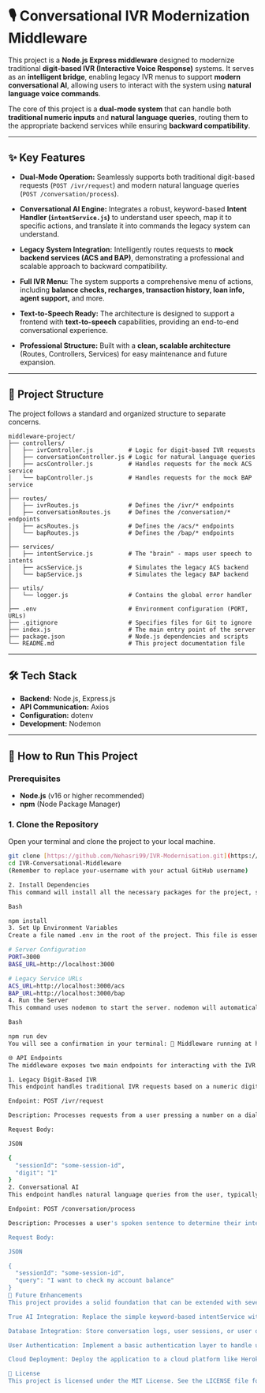 
# 🎙️ Conversational IVR Modernization Middleware


This project is a **Node.js Express middleware** designed to modernize traditional **digit-based IVR (Interactive Voice Response)** systems. It serves as an **intelligent bridge**, enabling legacy IVR menus to support **modern conversational AI**, allowing users to interact with the system using **natural language voice commands**.

The core of this project is a **dual-mode system** that can handle both **traditional numeric inputs** and **natural language queries**, routing them to the appropriate backend services while ensuring **backward compatibility**.

---

## ✨ Key Features

-   **Dual-Mode Operation:** Seamlessly supports both traditional digit-based requests (`POST /ivr/request`) and modern natural language queries (`POST /conversation/process`).

-   **Conversational AI Engine:** Integrates a robust, keyword-based **Intent Handler (`intentService.js`)** to understand user speech, map it to specific actions, and translate it into commands the legacy system can understand.

-   **Legacy System Integration:** Intelligently routes requests to **mock backend services (ACS and BAP)**, demonstrating a professional and scalable approach to backward compatibility.

-   **Full IVR Menu:** The system supports a comprehensive menu of actions, including **balance checks, recharges, transaction history, loan info, agent support,** and more.

-   **Text-to-Speech Ready:** The architecture is designed to support a frontend with **text-to-speech** capabilities, providing an end-to-end conversational experience.

-   **Professional Structure:** Built with a **clean, scalable architecture** (Routes, Controllers, Services) for easy maintenance and future expansion.

---

## 🧱 Project Structure

The project follows a standard and organized structure to separate concerns.

```
middleware-project/
├── controllers/
│   ├── ivrController.js          # Logic for digit-based IVR requests
│   ├── conversationController.js # Logic for natural language queries
│   ├── acsController.js          # Handles requests for the mock ACS service
│   └── bapController.js          # Handles requests for the mock BAP service
│
├── routes/
│   ├── ivrRoutes.js              # Defines the /ivr/* endpoints
│   ├── conversationRoutes.js     # Defines the /conversation/* endpoints
│   ├── acsRoutes.js              # Defines the /acs/* endpoints
│   └── bapRoutes.js              # Defines the /bap/* endpoints
│
├── services/
│   ├── intentService.js          # The "brain" - maps user speech to intents
│   ├── acsService.js             # Simulates the legacy ACS backend
│   └── bapService.js             # Simulates the legacy BAP backend
│
├── utils/
│   └── logger.js                 # Contains the global error handler
│
├── .env                          # Environment configuration (PORT, URLs)
├── .gitignore                    # Specifies files for Git to ignore
├── index.js                      # The main entry point of the server
├── package.json                  # Node.js dependencies and scripts
└── README.md                     # This project documentation file
```


---

## 🛠️ Tech Stack

-   **Backend:** Node.js, Express.js
-   **API Communication:** Axios
-   **Configuration:** dotenv
-   **Development:** Nodemon

---

## 🚀 How to Run This Project

### Prerequisites

-   **Node.js** (v16 or higher recommended)
-   **npm** (Node Package Manager)

### 1. Clone the Repository

Open your terminal and clone the project to your local machine.
```bash
git clone [https://github.com/Nehasri99/IVR-Modernisation.git](https://github.com/Nehasri99/IVR-Modernisation.git)
cd IVR-Conversational-Middleware
(Remember to replace your-username with your actual GitHub username)

2. Install Dependencies
This command will install all the necessary packages for the project, such as Express and Axios.

Bash

npm install
3. Set Up Environment Variables
Create a file named .env in the root of the project. This file is essential for configuring the server and its internal URLs.

# Server Configuration
PORT=3000
BASE_URL=http://localhost:3000

# Legacy Service URLs
ACS_URL=http://localhost:3000/acs
BAP_URL=http://localhost:3000/bap
4. Run the Server
This command uses nodemon to start the server. nodemon will automatically restart the server whenever you make changes to the code, which is very convenient for development.

Bash

npm run dev
You will see a confirmation in your terminal: 🚀 Middleware running at http://localhost:3000

🌐 API Endpoints
The middleware exposes two main endpoints for interacting with the IVR system.

1. Legacy Digit-Based IVR
This endpoint handles traditional IVR requests based on a numeric digit.

Endpoint: POST /ivr/request

Description: Processes requests from a user pressing a number on a dialpad.

Request Body:

JSON

{
  "sessionId": "some-session-id",
  "digit": "1"
}
2. Conversational AI
This endpoint handles natural language queries from the user, typically captured from a voice command.

Endpoint: POST /conversation/process

Description: Processes a user's spoken sentence to determine their intent and execute an action.

Request Body:

JSON

{
  "sessionId": "some-session-id",
  "query": "I want to check my account balance"
}
🔮 Future Enhancements
This project provides a solid foundation that can be extended with several professional features:

True AI Integration: Replace the simple keyword-based intentService with a real Natural Language Understanding (NLU) platform like Google Dialogflow, Rasa, or Amazon Lex for much more accurate intent recognition.

Database Integration: Store conversation logs, user sessions, or user data in a database like MongoDB or PostgreSQL instead of relying on mock services.

User Authentication: Implement a basic authentication layer to handle user-specific information securely.

Cloud Deployment: Deploy the application to a cloud platform like Heroku, Vercel, or an AWS EC2 instance to make it publicly accessible.

📜 License
This project is licensed under the MIT License. See the LICENSE file for more details.
